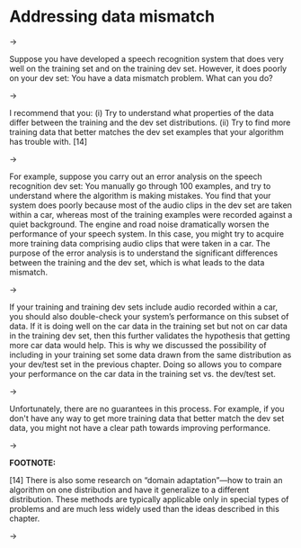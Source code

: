 # Addressing data mismatch

->


Suppose you have developed a speech recognition system that does very well on the training set and on the training dev set. However, it does poorly on your dev set: You have a data mismatch problem. What can you do?

->


I recommend that you: (i) Try to understand what properties of the data differ between the training and the dev set distributions. (ii) Try to find more training data that better matches the dev set examples that your algorithm has trouble with. [14]

->


For example, suppose you carry out an error analysis on the speech recognition dev set: You manually go through 100 examples, and try to understand where the algorithm is making mistakes. You find that your system does poorly because most of the audio clips in the dev set are taken within a car, whereas most of the training examples were recorded against a quiet background. The engine and road noise dramatically worsen the performance of your speech system. In this case, you might try to acquire more training data comprising audio clips that were taken in a car. The purpose of the error analysis is to understand the significant differences between the training and the dev set, which is what leads to the data mismatch.

->



If your training and training dev sets include audio recorded within a car, you should also double-check your system’s performance on this subset of data. If it is doing well on the car data in the training set but not on car data in the training dev set, then this further validates the hypothesis that getting more car data would help. This is why we discussed the possibility of including in your training set some data drawn from the same distribution as your dev/test set in the previous chapter. Doing so allows you to compare your performance on the car data in the training set vs. the dev/test set.

->


Unfortunately, there are no guarantees in this process. For example, if you don't have any way to get more training data that better match the dev set data, you might not have a clear path towards improving performance.

->


**FOOTNOTE:**

[14] There is also some research on “domain adaptation”—how to train an algorithm on one distribution and have it generalize to a different distribution. These methods are typically applicable only in special types of problems and are much less widely used than the ideas described in this chapter.

->
